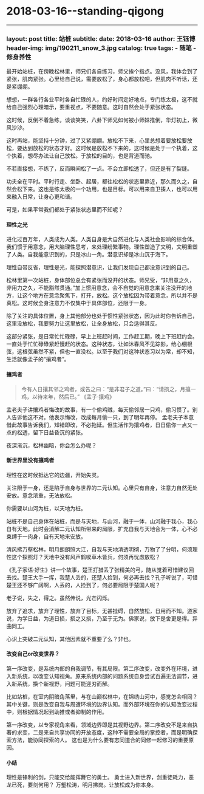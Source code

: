 # 2018-03-16--standing-qigong

***

### layout: post title: 站桩 subtitle: date: 2018-03-16 author: 王钰博 header-img: img/190211\_snow\_3.jpg catalog: true tags: - 随笔 - 修身养性

最开始站桩，在傍晚松林里，师兄们各自练习，师父挨个指点。没风，我体会到了紧张，肌肉紧张。心里给自己说，需要放松了，身心都放松吧，但肌肉不听话，还是紧绷绷。

想想，一群各行各业平时各自忙碌的人，约好时间定好地点，专门练太极，这不就给自己强烈心理暗示，要重视点，不要随意。这时自然会处于紧张状态。

这时候，反倒不着急练，谈谈笑笑，八卦下师兄如何被小师妹推倒，华灯初上，微风沙沙。

这时再站，能坚持十分钟，过了又紧绷绷。放松不下来，心里总想着要放松要放松，要达到放松的状态才好。这时候是放松不下来的，这时候是处于一个执着，这个执着，想尽办法让自己放松。于放松的目的，也是背道而驰。

不若直接想，不练了，反而瞬间松了一点。不会立即松透了，但还是有了裂缝。

功夫全在平时。平时行走、坐卧、起居，都往松松的状态里靠近，那久而久之，自然会松下来。这也是练太极的一个功用，也是目标。可以用来自卫揍人，也可以用来融入日常，让身心更和谐。

可是，如果平常我们都处于紧张状态里而不知呢？

#### 理性之光

进化过百万年，人类成为人类。人类自身是大自然进化与人类社会影响的综合体。我们惯于用意念，用大脑理性思考，来处理纷繁事物。理性塑造了文明，文明重塑了人类。自我能意识到的，只是冰山一角。潜意识却是冰山沉于海下。

理性自带反省，理性是光，能探照潜意识，让我们发现自己都没意识到的自己。

松林里第一次站桩，身体部位总会有紧张而没开的状态。师兄受，“非用意之久，非用力之久，不能豁然贯通。”加上惯用意念，会不自觉的用意念来关注没开的地方，让这个地方在意念聚焦下，打开，放松。这个放松因为带着意念，所以并不是真松。这时候全身注意力不仅集中于具体部位，还限于一身。

除了关注的具体位置，身上其他部分也处于惯性紧张状态，因为此时你告诉自己，这里没放松，我要努力让这里放松，让全身放松，只会适得其反。

这部分紧张，是日常忙忙碌碌，早上上班赶时间，工作赶工期，晚上下班赶约会。一直处于忙忙碌碌紧赶慢赶的状态。这种状态，让如沐春风不见踪影，给心绷根弦，这根弦虽然不紧，但也一直没松。以至于我们对这种状态习以为常，却不知，生活就像孟子的“攘鸡者”。

#### 攘鸡者

> 今有人日攘其邻之鸡者，或告之曰：“是非君子之道。”曰：“请损之，月攘一鸡，以待来年，然后已。” 《孟子·攘鸡》

孟老夫子讲攘鸡者悔改的故事，有一个偷鸡贼，每天偷邻居一只鸡，偷习惯了。别人告诉他这不对。他表示悔改，改成每月偷一只，到了明年再停。 孟老夫子本意借此故事告诉我们，知错即改，不必拖延。但生活作为攘鸡者，日日偷你一点又一点的松透，留下日益昏沉的紧张。

夜深渐沉，松林幽暗，你会怎么办呢？

#### 新世界里没有攘鸡者

理性在这时候抵达它的边疆，开始失灵。

关注限于一身，还是陷于自身与世界的二元认知。心里只有自身，注意力自然无处安放。意念浓重，无法放松。

你需要以山河为桩，以天地为桩。

站桩不是自己身体在站桩，而是与天地，与山河，融于一体，山河融于我心，我心自有天地。此时会消解二元认知所带来的局限，扩充自我与天地合为一体，心不必束缚于一肉身，自有天地来安放。

清风拂万壑松林，明月朗朗照大江，自我与天地清透明彻，万物了了分明，何须理性这个探照灯？天地中没有风声鹤唳草木皆兵，何须再忧虑放松？

《孔子家语·好生》讲一个故事，楚王打猎丢了张精美的弓，随从觉着可惜建议回去找。楚王大手一挥，我楚人丢的，还楚人捡到，何必再去找？孔子听说了，可惜楚王还不够广阔啊，人丢的，人捡到了，何必要局限于楚国人呢？

老子说，失之，得之。虽然传说，光芒闪烁。

放弃了追求，放弃了理性，放弃了目标，无甚挂碍，自然放松，日用而不知。道家说，为学日益，为道日损，损之又损，乃至于无为。佛家说，放下是舍更是得。异曲同工。

心识上突破二元认知，其他因素就不重要了么？非也。

#### 改变自己or改变世界？

第一序改变，是系统内部的自我调节，有其局限。第二序改变，改变外在环境，进入新系统，以改变认知视角。原来系统内部的问题系统自身尝试百遍无法调节，进入新系统，换个新视野，问题可能迎刃而解。

比如站桩，在室内阴暗角落里，与在山巅松林中，在锦绣山河中，感觉怎会相同？其中关键，则是改变自我与周遭环境的边界认知。而外部环境在你的认知改变过程中，则根据情况起到助推或者抑制的作用。

第一序改变，以专家视角来看，领域边界即是其视野边界。第二序改变不是来自执著的求变，二是来自共享协同的开放态度，这种不需要全局的掌控者，而是明确探索方法，能协同探索的人。 这也是为什么要有志同道合的同修一起修习的重要原因。

#### 小结

理性是锋利的剑，只能交给能挥舞它的勇士。 勇士进入新世界，剑重徒耗力，恶龙已死，要剑何用？ 万壑松涛，明月拂岗。让放松成为你本身。

